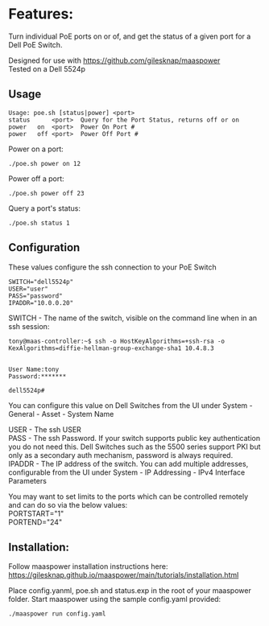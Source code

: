 # Features:
Turn individual PoE ports on or of, and get the status of a given port for a Dell PoE Switch.

Designed for use with https://github.com/gilesknap/maaspower  
Tested on a Dell 5524p

## Usage

	Usage: poe.sh [status|power] <port>
	status		<port>	Query for the Port Status, returns off or on
	power	on	<port>	Power On Port #
	power	off	<port>	Power Off Port #

Power on a port:
```
./poe.sh power on 12
```
Power off a port:
```
./poe.sh power off 23
```
Query a port's status: 
```
./poe.sh status 1
```

## Configuration

These values configure the ssh connection to your PoE Switch
```
SWITCH="dell5524p"
USER="user"
PASS="password"
IPADDR="10.0.0.20"
```

SWITCH - The name of the switch, visible on the command line when in an ssh session:
```
tony@maas-controller:~$ ssh -o HostKeyAlgorithms=+ssh-rsa -o KexAlgorithms=diffie-hellman-group-exchange-sha1 10.4.8.3
 

User Name:tony
Password:*******

dell5524p#
```
You can configure this value on Dell Switches from the UI under System - General - Asset - System Name

USER - The ssh USER  
PASS - The ssh Password. If your switch supports public key authentication you do not need this. Dell Switches such as the 5500 series support PKI but only as a secondary auth mechanism, password is always required.  
IPADDR - The IP address of the switch. You can add multiple addresses, configurable from the UI under System - IP Addressing - IPv4 Interface Parameters  

You may want to set limits to the ports which can be controlled remotely and can do so via the below values:  
PORTSTART="1"  
PORTEND="24"  


## Installation:

Follow maaspower installation instructions here: https://gilesknap.github.io/maaspower/main/tutorials/installation.html

Place config.yanml, poe.sh and status.exp in the root of your maaspower folder. 
Start maaspower using the sample config.yaml provided:

```./maaspower run config.yaml```
